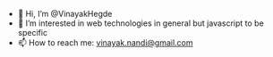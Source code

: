 - 👋 Hi, I’m @VinayakHegde
- 👀 I’m interested in web technologies in general but javascript to be specific
- 📫 How to reach me: vinayak.nandi@gmail.com

<!---
VinayakHegde/VinayakHegde is a ✨ special ✨ repository because its `README.md` (this file) appears on your GitHub profile.
You can click the Preview link to take a look at your changes.
--->
